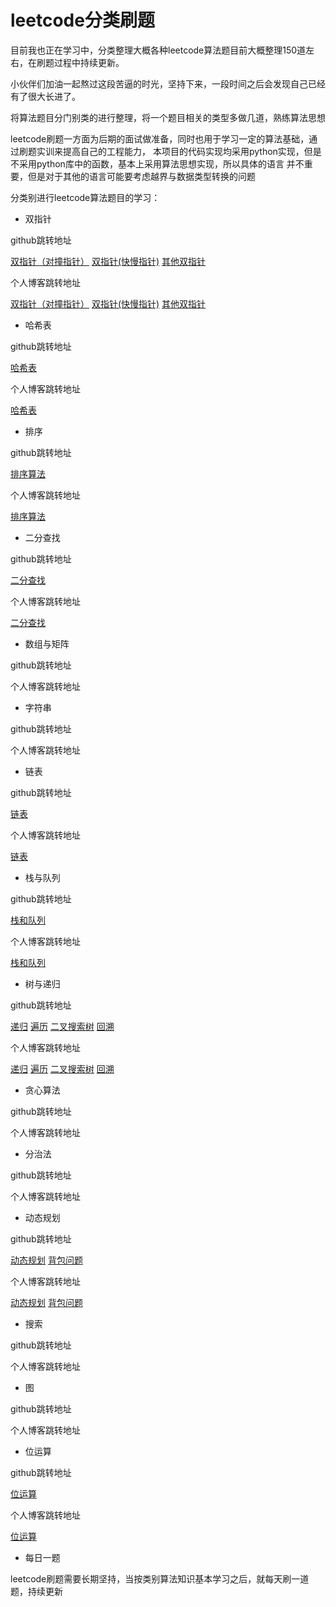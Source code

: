 # leetcode分类刷题

目前我也正在学习中，分类整理大概各种leetcode算法题目前大概整理150道左右，在刷题过程中持续更新。

小伙伴们加油一起熬过这段苦逼的时光，坚持下来，一段时间之后会发现自己已经有了很大长进了。

将算法题目分门别类的进行整理，将一个题目相关的类型多做几道，熟练算法思想

leetcode刷题一方面为后期的面试做准备，同时也用于学习一定的算法基础，通过刷题实训来提高自己的工程能力，
本项目的代码实现均采用python实现，但是不采用python库中的函数，基本上采用算法思想实现，所以具体的语言
并不重要，但是对于其他的语言可能要考虑越界与数据类型转换的问题

分类别进行leetcode算法题目的学习：

* 双指针

github跳转地址

[双指针（对撞指针）](https://github.com/lxztju/leetcode-python/blob/master/1%E5%8F%8C%E6%8C%87%E9%92%88/2020-03-01-%E5%8F%8C%E6%8C%87%E9%92%88(%E5%AF%B9%E6%92%9E%E6%8C%87%E9%92%88).md)
[双指针(快慢指针)](https://github.com/lxztju/leetcode-python/blob/master/1%E5%8F%8C%E6%8C%87%E9%92%88/2020-03-07-%E5%8F%8C%E6%8C%87%E9%92%88(%E5%BF%AB%E6%85%A2%E6%8C%87%E9%92%88).md)
[其他双指针](https://github.com/lxztju/leetcode-python/blob/master/1%E5%8F%8C%E6%8C%87%E9%92%88/2020-03-15-%E5%85%B6%E4%BB%96%E5%8F%8C%E6%8C%87%E9%92%88.md)

个人博客跳转地址

[双指针（对撞指针）](https://lxztju.github.io/2020/03/%E5%8F%8C%E6%8C%87%E9%92%88(%E5%AF%B9%E6%92%9E%E6%8C%87%E9%92%88)/)
[双指针(快慢指针)](https://lxztju.github.io/2020/03/%E5%8F%8C%E6%8C%87%E9%92%88(%E5%BF%AB%E6%85%A2%E6%8C%87%E9%92%88)/)
[其他双指针](https://lxztju.github.io/2020/03/%E5%85%B6%E4%BB%96%E5%8F%8C%E6%8C%87%E9%92%88/)

* 哈希表

github跳转地址

[哈希表](https://github.com/lxztju/leetcode-python/blob/master/2%E5%93%88%E5%B8%8C%E8%A1%A8/2020-05-10-%E5%93%88%E5%B8%8C%E8%A1%A8.md)

个人博客跳转地址

[哈希表](https://lxztju.github.io/2020/05/%E5%93%88%E5%B8%8C%E8%A1%A8/)

* 排序


github跳转地址

[排序算法](https://github.com/lxztju/leetcode-python/blob/master/3%E6%8E%92%E5%BA%8F/2020-05-17-%E6%8E%92%E5%BA%8F%E7%AE%97%E6%B3%95.md)

个人博客跳转地址

[排序算法](https://lxztju.github.io/2020/05/%E6%8E%92%E5%BA%8F%E7%AE%97%E6%B3%95/)

* 二分查找


github跳转地址

[二分查找](https://github.com/lxztju/leetcode-python/blob/master/4%E4%BA%8C%E5%88%86%E6%9F%A5%E6%89%BE/2020-05-15-%E4%BA%8C%E5%88%86%E6%9F%A5%E6%89%BE.md)

个人博客跳转地址

[二分查找](https://lxztju.github.io/2020/05/%E4%BA%8C%E5%88%86%E6%9F%A5%E6%89%BE/)

* 数组与矩阵


github跳转地址

[]()

个人博客跳转地址

[]()

* 字符串


github跳转地址

[]()

个人博客跳转地址

[]()

* 链表


github跳转地址

[链表](https://github.com/lxztju/leetcode-python/blob/master/6%E9%93%BE%E8%A1%A8/2020-05-18-%E9%93%BE%E8%A1%A8.md)

个人博客跳转地址

[链表](https://lxztju.github.io/2020/05/%E9%93%BE%E8%A1%A8/)

* 栈与队列

github跳转地址

[栈和队列](https://github.com/lxztju/leetcode-python/blob/master/7%E6%A0%88%E5%92%8C%E9%98%9F%E5%88%97/2020-05-23-%E6%A0%88%E5%92%8C%E9%98%9F%E5%88%97.md)

个人博客跳转地址

[栈和队列](https://lxztju.github.io/2020/05/%E6%A0%88%E5%92%8C%E9%98%9F%E5%88%97/)

* 树与递归


github跳转地址

[递归](https://github.com/lxztju/leetcode-python/blob/master/8%E6%A0%91%E4%B8%8E%E9%80%92%E5%BD%92/2020-03-20-%E9%80%92%E5%BD%92.md)
[遍历](https://github.com/lxztju/leetcode-python/blob/master/8%E6%A0%91%E4%B8%8E%E9%80%92%E5%BD%92/2020-03-23-%E9%81%8D%E5%8E%86.md)
[二叉搜索树](https://github.com/lxztju/leetcode-python/blob/master/8%E6%A0%91%E4%B8%8E%E9%80%92%E5%BD%92/2020-04-01-%E4%BA%8C%E5%8F%89%E6%90%9C%E7%B4%A2%E6%A0%91(BST).md)
[回溯](https://github.com/lxztju/leetcode-python/blob/master/8%E6%A0%91%E4%B8%8E%E9%80%92%E5%BD%92/2020-04-15-%E5%9B%9E%E6%BA%AF.md)

个人博客跳转地址

[递归](https://lxztju.github.io/2020/03/%E9%80%92%E5%BD%92/)
[遍历](https://lxztju.github.io/2020/03/%E9%81%8D%E5%8E%86/)
[二叉搜索树](https://lxztju.github.io/2020/04/%E4%BA%8C%E5%8F%89%E6%90%9C%E7%B4%A2%E6%A0%91(BST)/)
[回溯](https://lxztju.github.io/2020/04/%E5%9B%9E%E6%BA%AF/)


* 贪心算法


github跳转地址

[]()

个人博客跳转地址

[]()

* 分治法


github跳转地址

[]()

个人博客跳转地址

[]()

* 动态规划


github跳转地址

[动态规划](https://github.com/lxztju/leetcode-python/blob/master/11%E5%8A%A8%E6%80%81%E8%A7%84%E5%88%92/2020-04-30-%E5%8A%A8%E6%80%81%E8%A7%84%E5%88%92.md)
[背包问题](https://github.com/lxztju/leetcode-python/blob/master/11%E5%8A%A8%E6%80%81%E8%A7%84%E5%88%92/2020-05-05-%E5%8A%A8%E6%80%81%E8%A7%84%E5%88%92-%E8%83%8C%E5%8C%85%E9%97%AE%E9%A2%98.md)

个人博客跳转地址

[动态规划](https://lxztju.github.io/2020/04/%E5%8A%A8%E6%80%81%E8%A7%84%E5%88%92/)
[背包问题](https://lxztju.github.io/2020/05/%E5%8A%A8%E6%80%81%E8%A7%84%E5%88%92-%E8%83%8C%E5%8C%85%E9%97%AE%E9%A2%98/)

* 搜索


github跳转地址

[]()

个人博客跳转地址

[]()

* 图


github跳转地址

[]()

个人博客跳转地址

[]()

* 位运算


github跳转地址

[位运算](https://github.com/lxztju/leetcode-python/tree/master/14%E4%BD%8D%E8%BF%90%E7%AE%97)

个人博客跳转地址

[位运算](https://lxztju.github.io/2020/06/%E4%BD%8D%E8%BF%90%E7%AE%97/)

* 每日一题

leetcode刷题需要长期坚持，当按类别算法知识基本学习之后，就每天刷一道题，持续更新
